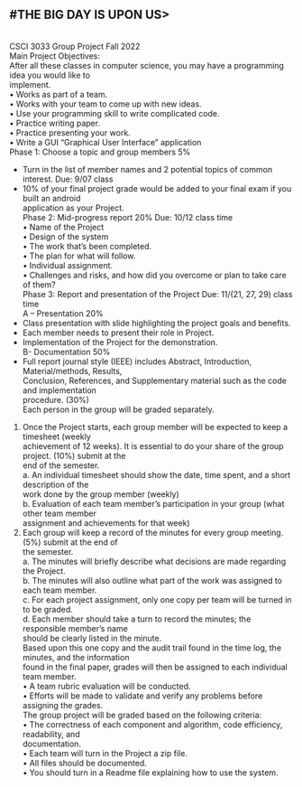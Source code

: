 

#THE BIG DAY IS UPON US>
---------------------
<p class="has-line-data" data-line-start="1" data-line-end="13"><br>
CSCI 3033 Group Project Fall 2022<br>
Main Project Objectives:<br>
After all these classes in computer science, you may have a programming idea you would like to<br>
implement.<br>
• Works as part of a team.<br>
• Works with your team to come up with new ideas.<br>
• Use your programming skill to write complicated code.<br>
• Practice writing paper.<br>
• Practice presenting your work.<br>
• Write a GUI “Graphical User Interface” application<br>
Phase 1: Choose a topic and group members 5%</p>
<ul>
<li class="has-line-data" data-line-start="13" data-line-end="14">Turn in the list of member names and 2 potential topics of common interest. Due: 9/07 class</li>
<li class="has-line-data" data-line-start="14" data-line-end="25">10% of your final project grade would be added to your final exam if you built an android<br>
application as your Project.<br>
Phase 2: Mid-progress report 20% Due: 10/12 class time<br>
• Name of the Project<br>
• Design of the system<br>
• The work that’s been completed.<br>
• The plan for what will follow.<br>
• Individual assignment.<br>
• Challenges and risks, and how did you overcome or plan to take care of them?<br>
Phase 3: Report and presentation of the Project Due: 11/(21, 27, 29) class time<br>
A – Presentation 20%</li>
<li class="has-line-data" data-line-start="25" data-line-end="26">Class presentation with slide highlighting the project goals and benefits.</li>
<li class="has-line-data" data-line-start="26" data-line-end="27">Each member needs to present their role in Project.</li>
<li class="has-line-data" data-line-start="27" data-line-end="29">Implementation of the Project for the demonstration.<br>
B- Documentation 50%</li>
<li class="has-line-data" data-line-start="29" data-line-end="33">Full report journal style (IEEE) includes Abstract, Introduction, Material/methods, Results,<br>
Conclusion, References, and Supplementary material such as the code and implementation<br>
procedure. (30%)<br>
Each person in the group will be graded separately.</li>
</ul>
<ol>
<li class="has-line-data" data-line-start="33" data-line-end="40">Once the Project starts, each group member will be expected to keep a timesheet (weekly<br>
achievement of 12 weeks). It is essential to do your share of the group project. (10%) submit at the<br>
end of the semester.<br>
a. An individual timesheet should show the date, time spent, and a short description of the<br>
work done by the group member (weekly)<br>
b. Evaluation of each team member’s participation in your group (what other team member<br>
assignment and achievements for that week)</li>
<li class="has-line-data" data-line-start="40" data-line-end="74">Each group will keep a record of the minutes for every group meeting. (5%) submit at the end of<br>
the semester.<br>
a. The minutes will briefly describe what decisions are made regarding the Project.<br>
b. The minutes will also outline what part of the work was assigned to each team member.<br>
c. For each project assignment, only one copy per team will be turned in to be graded.<br>
d. Each member should take a turn to record the minutes; the responsible member’s name<br>
should be clearly listed in the minute.<br>
Based upon this one copy and the audit trail found in the time log, the minutes, and the information<br>
found in the final paper, grades will then be assigned to each individual team member.<br>
• A team rubric evaluation will be conducted.<br>
• Efforts will be made to validate and verify any problems before assigning the grades.<br>
The group project will be graded based on the following criteria:<br>
• The correctness of each component and algorithm, code efficiency, readability, and<br>
documentation.<br>
• Each team will turn in the Project a zip file.<br>
• All files should be documented.<br>
• You should turn in a Readme file explaining how to use the system.<br>
